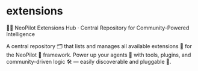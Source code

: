 # extensions
🧠🔌 NeoPilot Extensions Hub · Central Repository for Community-Powered Intelligence

A central repository 🗂️ that lists and manages all available extensions 🔌 for the NeoPilot 🧭 framework. Power up your agents 🚀 with tools, plugins, and community-driven logic 🛠️ — easily discoverable and pluggable 🧩.
